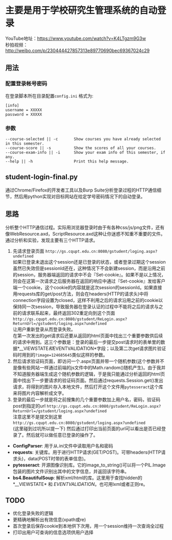 # 主要是用于学校研究生管理系统的自动登录
YouTube地址：https://www.youtube.com/watch?v=K4LTgzm9G3w </br>
秒拍视频：http://weibo.com/p/230444427857313e89770690bec69367024c29 </br>

## 用法
### 配置登录帐号密码
在登录脚本所在目录配置`config.ini`  格式为: </br>
```
[info]
username = XXXXX
password = XXXXX
```
### 参数
```
--course-selected || -c       Show courses you have already selected in this semester.
--course-score || -s          Show the scores of all your courses.
--course-exam-info || -i      Show your exam info of this semester, if any.
--help || -h                  Print this help message.
```

## student-login-final.py
通过Chrome/Firefox的开发者工具以及Burp Suite分析登录过程的HTTP通信细节，然后用python实现对目标网站在给定学号密码情况下的自动登录。</br>
## 思路
分析整个HTTP通信过程。实际用浏览器登录时由于有各种css/js/png文件，还有像WebResource.axd，ScriptResource.axd这种让你迷惑不知重不重要的文件。通过分析和实验，发现主要有三个HTTP请求。</br>
1. 先请求登录页面 `http://gs.cqupt.edu.cn:8080/gstudent/loging.aspx?undefined` </br>如果已登录未退出这个session还是已登录的状态，或者登录过期这个session虽然已失效但是sessionId还在，这种情况下不会新建session，而是沿用之前的session，服务器端返回的请求中不会『Set-cookie』。如果不是以上情况，则会在这第一次请求之后服务器在返回的响应中通过『Set-cookie』发给客户端一个cookie，这个cookie的内容就是这次session的sessionId。如果直接用requests库的get/post方法，则会在headers(HTTP的请求头)中将connection字段设置为closed，这样不利用之后的请求沿用之前的cookie以保持同一次session，导致服务器在登录认证的过程中不能将之后的请求与之前的请求联系起来，最终返回302重定向到这个页面 `http://gs.cqupt.edu.cn:8080/gstudent/ReLogin.aspx?ReturnUrl=/gstudent/loging.aspx?undefined` </br> 让用户重新登录从而登录失败。</br>
在第一次发出的get请求后还要从返回的html页面中找出三个重要参数供后续的请求中用到。这三个参数是：登录的最后一步提交post请求时的表单里的数据*__VIEWSTATE*和*EVENTVALIDATION*字段；以及第二次get请求图片验证码时用到的`?image=124685645`类似这样的参数。</br>
2. 然后请求验证码页面，即访问一个.aspx页面并带一个随机参数(这个参数并不是像有些网站一样通过前端的js文件中的Math.random()随机产生)。由于我并不知道服务器端生成这个随机参数的逻辑，于是我只能通过分析返回的html页面中找出下一步要请求的验证码页面。然后通过requests.Session.get()发出请求，将得到的图片存入本地文件，然后打开这个文件用`pytesseract`这个库来将图片内容解析成文字。
3. 登录的最后一步就是将之前搜集的几个重要参数加上用户名，密码，验证码post到指定的url `http://gs.cqupt.edu.cn:8080/gstudent/ReLogin.aspx?ReturnUrl=/gstudent/loging.aspx?undefined` </br>注意这里不是提交到这里`http://gs.cqupt.edu.cn:8080/gstudent/loging.aspx?undefined` </br>(这里碰到过坑所以提一下)
然后通过打印出当前页面的url可以看出是否已经登录了。然后就可以做任意已登录的操作了。

- **ConfigParser**:  用于从.ini文件中读取用户名和密码
- **requests**: 关键库。用于进行HTTP请求(GET/POST)。可带headers(HTTP请求头)，data(POST时带的表单信息)。
- **pytesseract**: 开源图像识别库。它的image_to_string()可以将一个PIL.Image包装的图片文件识别出其中的文字信息，并返回该字符串。
- **bs4.BeautifulSoup**: 解析xml/html的库。这里用于查找hidden的*__VIEWSTATE* 和 *EVENTVALIDATION*。也可用lxml或者正则re。

## TODO
- 优化登录失败的逻辑
- 更精确地解析出有效信息(xpath或re)
- 首次登录后保存cookie到本地供下次用，用一个session维持一次查询全过程
- 打印出用户可查询的信息选项供用户选择
